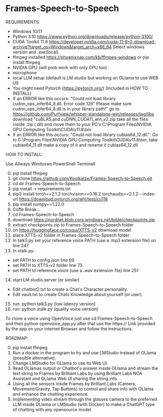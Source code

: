 # Frames-Speech-to-Speech
REQUIREMENTS:

- Windows 10/11 
- Python 3.10 https://www.python.org/downloads/release/python-3100/
- CUDA Toolkit 11.8 https://developer.nvidia.com/cuda-11-8-0-download-archive?target_os=Windows&target_arch=x86_64 Select windows version and .exe(local).
- ffmpeg installed https://phoenixnap.com/kb/ffmpeg-windows or pip install ffmpeg
- NVIDIA GPU (will prob work with only CPU too)
- microphone
- local LLM setup (default is LM studio but working on OLlama to use WEB UI)
- You might need Pytorch (https://pytorch.org/) (Included in HOW TO INSTALL)
- If an ERROR like this occurs: "Could not load library cudnn_ops_infer64_8.dll. Error code 126"
  Please make sure cudnn_ops_infer64_8.dll is in your library path!"
  go to https://github.com/Purfview/whisper-standalone-win/releases/tag/libs download "cuBLAS.and.cuDNN_CUDA11_win_v2.zip take all the files inside .zip (.dll) and move them to
  your PC's C:\Program Files\NVIDIA GPU Computing Toolkit\CUDA\v11.8\bin
- If an ERROR like this occurs: "Could not load library cublas64_12.dll.": Go to C:\Program Files\NVIDIA GPU Computing Toolkit\CUDA\v11.8\bin, take cublas64_11.dll make a copy of it and rename it cublas64_12.dll

HOW TO INSTALL:

Use Allways Windosws PowerShell Terminall

0. pip install ffmpeg
1. git clone https://github.com/Koolkatze/Frames-Speech-to-Speech.git
3. cd dir Frames-Speech-to-Speech
4. pip install -r requirements.txt
5. pip3 install torch==2.1.2 torchvision==0.16.2 torchaudio==2.1.2 --index-url https://download.pytorch.org/whl/test/cu118
6. pip install numpy==1.22.0
7. Coffe Break...
8. cd Frames-Speech-to-Speech
9. download https://nordnet.blob.core.windows.net/bilde/checkpoints.zip
10. extract checkpoints.zip to Frames-Speech-to-Speech folder
11. on https://huggingface.co/coqui/XTTS-v2 download model
12. place XTTS-v2 folder in Frames-Speech-to-Speech folder
13. In talk3.py set your reference voice PATH (use a .mp3 extension file) on line 247
14. In xtalk.py:
- set PATH to config.json line 69
- set PATH to XTTS-v2 folder line 73
- set PATH to reference voice (use a .wav extension file) line 251
14. start LM studio server (or similar)
- Edit chatbot2.txt to create a Chat's Character personality.
- Edit vault.txt to create Chats Knowledge about yourself (or user).
15. run: python talk3.py (low latency version)
16. run: python xtalk.py (quality voice version)

To clone a voice using OpenVoice just use cd Frames-Speech-to-Speech and then python openvoice_app.py
after that use the https:// Link provided by the app on your internet Browser and follow the instructions.

ROADMAP:

0. pip install ffmpeg
1. Run a docker in the program to try and use LMStudio instead of OLlama (possible alternative).
2. Change LMStudio for OLlama to use its Web UI.
3. Read OLlamas output or Chatbot's answer inside OLlama and stream the text string to Frames by Brilliant Labs by using Brilliant Labs NOA Assistant and OLlama Web UI sharing the string info.
4. Using all the sensors inside Frames by Brilliant Labs (Camera, Movement/Gravity, Tap Buttons) to control and share info with OLlama and enhance the chatting experience.
5. Implementing video stream through the glasses camera to the preferred LLM inside OLlama or LMStudio (with Docker) to make a ChatGPT type of chatting with any opensource model.

